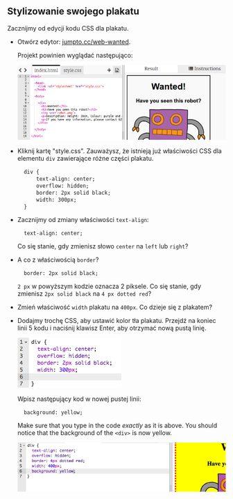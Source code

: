 ## Stylizowanie swojego plakatu

Zacznijmy od edycji kodu CSS dla plakatu.

+ Otwórz edytor: <a target="_blank" href="http://jumpto.cc/web-wanted">jumpto.cc/web-wanted</a>.
    
    Projekt powinien wyglądać następująco:
    
    ![screenshot](images/wanted-starter.png)

+ Kliknij kartę "style.css". Zauważysz, że istnieją już właściwości CSS dla elementu `div` zawierające różne części plakatu.
    
        div {
            text-align: center;
            overflow: hidden;
            border: 2px solid black;
            width: 300px;
        }   
        

+ Zacznijmy od zmiany właściwości `text-align`:
    
        text-align: center;
        
    
    Co się stanie, gdy zmienisz słowo `center` na `left` lub `right`?

+ A co z właściwością `border`?
    
        border: 2px solid black;
        
    
    `2 px` w powyższym kodzie oznacza 2 piksele. Co się stanie, gdy zmienisz `2px solid black` na ` 4 px dotted red `?

+ Zmień właściwość `width` plakatu na `400px`. Co dzieje się z plakatem?

+ Dodajmy trochę CSS, aby ustawić kolor tła plakatu. Przejdź na koniec linii 5 kodu i naciśnij klawisz Enter, aby otrzymać nową pustą linię.
    
    ![screenshot](images/wanted-newline.png)
    
    Wpisz następujący kod w nowej pustej linii:
    
        background: yellow;
        
    
    Make sure that you type in the code *exactly* as it is above. You should notice that the background of the `<div>` is now yellow.
    
    ![screenshot](images/wanted-background.png)
